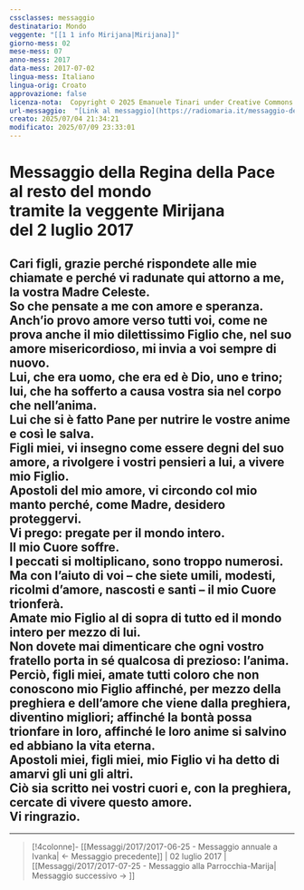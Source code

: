 ```yaml
---
cssclasses: messaggio
destinatario: Mondo
veggente: "[[1 1 info Mirijana|Mirijana]]"
giorno-mess: 02
mese-mess: 07
anno-mess: 2017
data-mess: 2017-07-02
lingua-mess: Italiano
lingua-orig: Croato
approvazione: false
licenza-nota:  Copyright © 2025 Emanuele Tinari under Creative Commons BY-NC-SA 4.0 https://creativecommons.org/licenses/by-nc-sa/4.0/
url-messaggio:  "[Link al messaggio](https://radiomaria.it/messaggio-del-2-luglio-2017/)"
creato: 2025/07/04 21:34:21
modificato: 2025/07/09 23:33:01
---
```


# Messaggio della Regina della Pace<br>al resto del mondo<br>tramite la veggente Mirijana<br>del 2 luglio 2017

## Cari figli, grazie perché rispondete alle mie chiamate e perché vi radunate qui attorno a me, la vostra Madre Celeste.<br>So che pensate a me con amore e speranza.<br>Anch’io provo amore verso tutti voi, come ne prova anche il mio dilettissimo Figlio che, nel suo amore misericordioso, mi invia a voi sempre di nuovo.<br>Lui, che era uomo, che era ed è Dio, uno e trino; lui, che ha sofferto a causa vostra sia nel corpo che nell’anima.<br>Lui che si è fatto Pane per nutrire le vostre anime e così le salva.<br>Figli miei, vi insegno come essere degni del suo amore, a rivolgere i vostri pensieri a lui, a vivere mio Figlio.<br>Apostoli del mio amore, vi circondo col mio manto perché, come Madre, desidero proteggervi.<br>Vi prego: pregate per il mondo intero.<br>Il mio Cuore soffre.<br>I peccati si moltiplicano, sono troppo numerosi.<br>Ma con l’aiuto di voi – che siete umili, modesti, ricolmi d’amore, nascosti e santi – il mio Cuore trionferà.<br>Amate mio Figlio al di sopra di tutto ed il mondo intero per mezzo di lui.<br>Non dovete mai dimenticare che ogni vostro fratello porta in sé qualcosa di prezioso: l’anima.<br>Perciò, figli miei, amate tutti coloro che non conoscono mio Figlio affinché, per mezzo della preghiera e dell’amore che viene dalla preghiera, diventino migliori; affinché la bontà possa trionfare in loro, affinché le loro anime si salvino ed abbiano la vita eterna.<br>Apostoli miei, figli miei, mio Figlio vi ha detto di amarvi gli uni gli altri.<br>Ciò sia scritto nei vostri cuori e, con la preghiera, cercate di vivere questo amore.<br>Vi ringrazio.

***

> [!4colonne]- [[Messaggi/2017/2017-06-25 - Messaggio annuale a Ivanka| ← Messaggio precedente]] | 02 luglio 2017 | [[Messaggi/2017/2017-07-25 - Messaggio alla Parrocchia-Marija| Messaggio successivo → ]]